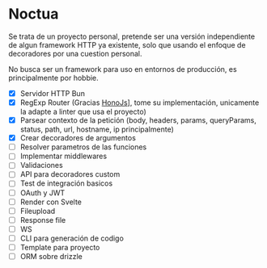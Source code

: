 # Noctua

Se trata de un proyecto personal, pretende ser una versión independiente de algun framework HTTP ya existente, solo que usando el enfoque de decoradores por una cuestion personal.

No busca ser un framework para uso en entornos de producción, es principalmente por hobbie.

- [x] Servidor HTTP Bun
- [x] RegExp Router (Gracias [HonoJs](https://hono.dev/)], tome su implementación, unicamente la adapte a linter que usa el proyecto)
- [x] Parsear contexto de la petición (body, headers, params, queryParams, status, path, url, hostname, ip principalmente)
- [x] Crear decoradores de argumentos
- [ ] Resolver parametros de las funciones
- [ ] Implementar middlewares
- [ ] Validaciones
- [ ] API para decoradores custom
- [ ] Test de integración basicos
- [ ] OAuth y JWT
- [ ] Render con Svelte
- [ ] Fileupload
- [ ] Response file
- [ ] WS
- [ ] CLI para generación de codigo
- [ ] Template para proyecto
- [ ] ORM sobre drizzle
